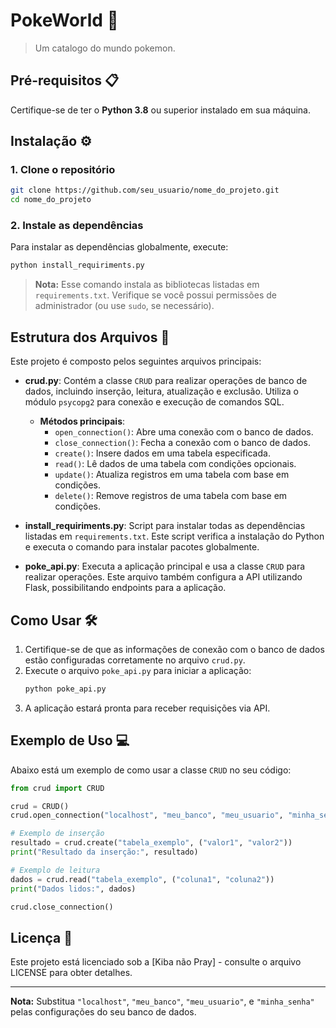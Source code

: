 # PokeWorld 🚀

> Um catalogo do mundo pokemon.

## Pré-requisitos 📋

Certifique-se de ter o **Python 3.8** ou superior instalado em sua máquina.

## Instalação ⚙️

### 1. Clone o repositório

```bash
git clone https://github.com/seu_usuario/nome_do_projeto.git
cd nome_do_projeto
```

### 2. Instale as dependências

Para instalar as dependências globalmente, execute:

```bash
python install_requiriments.py
```

> **Nota:** Esse comando instala as bibliotecas listadas em `requirements.txt`. Verifique se você possui permissões de administrador (ou use `sudo`, se necessário).

## Estrutura dos Arquivos 📁

Este projeto é composto pelos seguintes arquivos principais:

- **crud.py**: Contém a classe `CRUD` para realizar operações de banco de dados, incluindo inserção, leitura, atualização e exclusão. Utiliza o módulo `psycopg2` para conexão e execução de comandos SQL.
  - **Métodos principais**:
    - `open_connection()`: Abre uma conexão com o banco de dados.
    - `close_connection()`: Fecha a conexão com o banco de dados.
    - `create()`: Insere dados em uma tabela especificada.
    - `read()`: Lê dados de uma tabela com condições opcionais.
    - `update()`: Atualiza registros em uma tabela com base em condições.
    - `delete()`: Remove registros de uma tabela com base em condições.

- **install_requiriments.py**: Script para instalar todas as dependências listadas em `requirements.txt`. Este script verifica a instalação do Python e executa o comando para instalar pacotes globalmente.

- **poke_api.py**: Executa a aplicação principal e usa a classe `CRUD` para realizar operações. Este arquivo também configura a API utilizando Flask, possibilitando endpoints para a aplicação.

## Como Usar 🛠️

1. Certifique-se de que as informações de conexão com o banco de dados estão configuradas corretamente no arquivo `crud.py`.
2. Execute o arquivo `poke_api.py` para iniciar a aplicação:
   ```bash
   python poke_api.py
   ```
3. A aplicação estará pronta para receber requisições via API.

## Exemplo de Uso 💻

Abaixo está um exemplo de como usar a classe `CRUD` no seu código:

```python
from crud import CRUD

crud = CRUD()
crud.open_connection("localhost", "meu_banco", "meu_usuario", "minha_senha")

# Exemplo de inserção
resultado = crud.create("tabela_exemplo", ("valor1", "valor2"))
print("Resultado da inserção:", resultado)

# Exemplo de leitura
dados = crud.read("tabela_exemplo", ("coluna1", "coluna2"))
print("Dados lidos:", dados)

crud.close_connection()
```

## Licença 📜

Este projeto está licenciado sob a [Kiba não Pray] - consulte o arquivo LICENSE para obter detalhes.

---

**Nota:** Substitua `"localhost"`, `"meu_banco"`, `"meu_usuario"`, e `"minha_senha"` pelas configurações do seu banco de dados.
